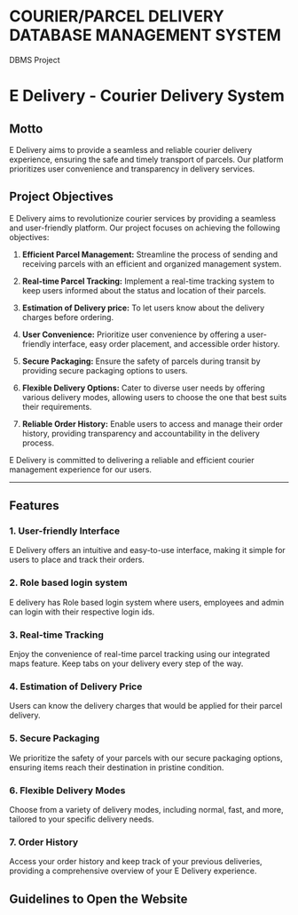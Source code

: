 # COURIER/PARCEL DELIVERY DATABASE MANAGEMENT SYSTEM
 DBMS Project
# E Delivery - Courier Delivery System

## Motto
E Delivery aims to provide a seamless and reliable courier delivery experience, ensuring the safe and timely transport of parcels. Our platform prioritizes user convenience and transparency in delivery services.

## Project Objectives

E Delivery aims to revolutionize courier services by providing a seamless and user-friendly platform. Our project focuses on achieving the following objectives:

1. **Efficient Parcel Management:** Streamline the process of sending and receiving parcels with an efficient and organized management system.

2. **Real-time Parcel Tracking:** Implement a real-time tracking system to keep users informed about the status and location of their parcels.

3. **Estimation of Delivery price:** To let users know about the delivery charges before ordering.

4. **User Convenience:** Prioritize user convenience by offering a user-friendly interface, easy order placement, and accessible order history.

5. **Secure Packaging:** Ensure the safety of parcels during transit by providing secure packaging options to users.

6. **Flexible Delivery Options:** Cater to diverse user needs by offering various delivery modes, allowing users to choose the one that best suits their requirements.

7. **Reliable Order History:** Enable users to access and manage their order history, providing transparency and accountability in the delivery process.

E Delivery is committed to delivering a reliable and efficient courier management experience for our users.

---


## Features

### 1. User-friendly Interface
E Delivery offers an intuitive and easy-to-use interface, making it simple for users to place and track their orders.

### 2. Role based login system
E delivery has Role based login system where users, employees and admin can login with their respective login ids.

### 3. Real-time Tracking
Enjoy the convenience of real-time parcel tracking using our integrated maps feature. Keep tabs on your delivery every step of the way.

### 4. Estimation of Delivery Price
Users can know the delivery charges that would be applied for their parcel delivery.

### 5. Secure Packaging
We prioritize the safety of your parcels with our secure packaging options, ensuring items reach their destination in pristine condition.

### 6. Flexible Delivery Modes
Choose from a variety of delivery modes, including normal, fast, and more, tailored to your specific delivery needs.

### 7. Order History
Access your order history and keep track of your previous deliveries, providing a comprehensive overview of your E Delivery experience.

## Guidelines to Open the Website



